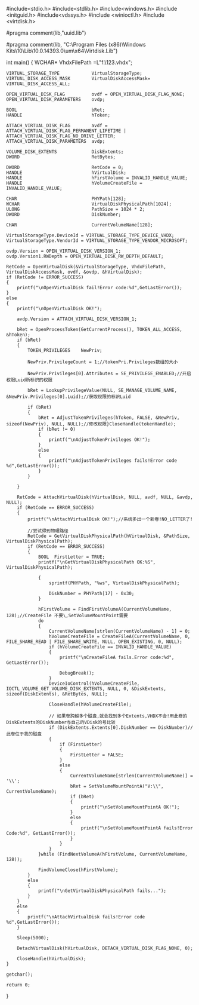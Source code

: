 #include<stdio.h>
#include<stdlib.h>
#include<windows.h>
#include <initguid.h>
#include<vdssys.h>
#include <winioctl.h>
#include <virtdisk.h>


#pragma comment(lib,"uuid.lib")  

#pragma comment(lib, "C:\\Program Files (x86)\\Windows Kits\\10\\Lib\\10.0.14393.0\\um\\x64\\Virtdisk.Lib")

int main()
{
	WCHAR*							VhdxFilePath =L"f:\\123.vhdx";
	
	VIRTUAL_STORAGE_TYPE			VirtualStorageType;
	VIRTUAL_DISK_ACCESS_MASK        VirtualDiskAccessMask= VIRTUAL_DISK_ACCESS_ALL;

	OPEN_VIRTUAL_DISK_FLAG			ovdf = OPEN_VIRTUAL_DISK_FLAG_NONE;
	OPEN_VIRTUAL_DISK_PARAMETERS    ovdp;

	BOOL							bRet;
	HANDLE							hToken;
	
	ATTACH_VIRTUAL_DISK_FLAG		avdf = ATTACH_VIRTUAL_DISK_FLAG_PERMANENT_LIFETIME | ATTACH_VIRTUAL_DISK_FLAG_NO_DRIVE_LETTER;
	ATTACH_VIRTUAL_DISK_PARAMETERS	avdp;        

	VOLUME_DISK_EXTENTS				DiskExtents;
	DWORD							RetBytes;

	DWORD							RetCode = 0;
	HANDLE							hVirtualDisk;
	HANDLE							hFirstVolume = INVALID_HANDLE_VALUE;
	HANDLE							hVolumeCreateFile = INVALID_HANDLE_VALUE;

	CHAR                            PHYPath[128];
	WCHAR							VirtualDiskPhysicalPath[1024];
	ULONG							PathSize = 1024 * 2;
	DWORD							DiskNumber;

	CHAR							CurrentVolumeName[128];

	VirtualStorageType.DeviceId = VIRTUAL_STORAGE_TYPE_DEVICE_VHDX;
	VirtualStorageType.VendorId = VIRTUAL_STORAGE_TYPE_VENDOR_MICROSOFT;

	ovdp.Version = OPEN_VIRTUAL_DISK_VERSION_1;
	ovdp.Version1.RWDepth = OPEN_VIRTUAL_DISK_RW_DEPTH_DEFAULT;

	RetCode = OpenVirtualDisk(&VirtualStorageType, VhdxFilePath, VirtualDiskAccessMask, ovdf, &ovdp, &hVirtualDisk);
	if (RetCode != ERROR_SUCCESS)
	{
		printf("\nOpenVirtualDisk fail!Error code:%d",GetLastError());
	}
	else
	{
		printf("\nOpenVirtualDisk OK!");

		avdp.Version = ATTACH_VIRTUAL_DISK_VERSION_1;

		bRet = OpenProcessToken(GetCurrentProcess(), TOKEN_ALL_ACCESS, &hToken);
		if (bRet) 
		{
			TOKEN_PRIVILEGES	NewPriv; 

			NewPriv.PrivilegeCount = 1;//tokenPri.Privileges数组的大小

			NewPriv.Privileges[0].Attributes = SE_PRIVILEGE_ENABLED;//开启权限Luid所标识的权限

			bRet = LookupPrivilegeValue(NULL, SE_MANAGE_VOLUME_NAME, &NewPriv.Privileges[0].Luid);//获取权限的标识Luid

			if (bRet) 
			{
				bRet = AdjustTokenPrivileges(hToken, FALSE, &NewPriv, sizeof(NewPriv), NULL, NULL);//修改权限}CloseHandle(tokenHandle);
				if (bRet != 0)
				{
					printf("\nAdjustTokenPrivileges OK!");
				}
				else
				{
					printf("\nAdjustTokenPrivileges fails!Error code %d",GetLastError());
				}
			}

		}

		RetCode = AttachVirtualDisk(hVirtualDisk, NULL, avdf, NULL, &avdp, NULL);
		if (RetCode == ERROR_SUCCESS)
		{
			printf("\nAttachVirtualDisk OK!");//系统多出一个新卷!NO_LETTER了!
			
			//尝试得到物理路径
			RetCode = GetVirtualDiskPhysicalPath(hVirtualDisk, &PathSize, VirtualDiskPhysicalPath);
			if (RetCode == ERROR_SUCCESS)
			{
				BOOL  FirstLetter = TRUE;
				printf("\nGetVirtualDiskPhysicalPath OK:%S", VirtualDiskPhysicalPath);

				{
					sprintf(PHYPath, "%ws", VirtualDiskPhysicalPath);

					DiskNumber = PHYPath[17] - 0x30;
				}

				hFirstVolume = FindFirstVolumeA(CurrentVolumeName, 128);//CreateFile 不要\,SetVolumeMountPoint需要
				do
				{
					CurrentVolumeName[strlen(CurrentVolumeName) - 1] = 0;
					hVolumeCreateFile = CreateFileA(CurrentVolumeName, 0, FILE_SHARE_READ | FILE_SHARE_WRITE, NULL, OPEN_EXISTING, 0, NULL);
					if (hVolumeCreateFile == INVALID_HANDLE_VALUE)
					{
						printf("\nCreateFileA fails.Error code:%d", GetLastError());

						DebugBreak();
					}
					DeviceIoControl(hVolumeCreateFile, IOCTL_VOLUME_GET_VOLUME_DISK_EXTENTS, NULL, 0, &DiskExtents, sizeof(DiskExtents), &RetBytes, NULL);

					CloseHandle(hVolumeCreateFile);

					// 如果卷跨越多个磁盘,就会找到多个Extents,VHDX不会!用此卷的DiskExtents的DiskNumber与自己的VDisk的号比较
					if (DiskExtents.Extents[0].DiskNumber == DiskNumber)//此卷位于我的磁盘
					{
						if (FirstLetter)
						{
							FirstLetter = FALSE;
						}
						else
						{
							CurrentVolumeName[strlen(CurrentVolumeName)] = '\\';
							bRet = SetVolumeMountPointA("V:\\", CurrentVolumeName);
							if (bRet)
							{
								printf("\nSetVolumeMountPointA OK!");
							}
							else
							{
								printf("\nSetVolumeMountPointA fails!Error Code:%d", GetLastError());
							}
						}
					}
				}while (FindNextVolumeA(hFirstVolume, CurrentVolumeName, 128));

				FindVolumeClose(hFirstVolume);
			}
			else
			{
				printf("\nGetVirtualDiskPhysicalPath fails...");
			}
		}
		else
		{
			printf("\nAttachVirtualDisk fails!Error code %d",GetLastError());
		}

		Sleep(5000);

		DetachVirtualDisk(hVirtualDisk, DETACH_VIRTUAL_DISK_FLAG_NONE, 0);
	
		CloseHandle(hVirtualDisk);
	}

	getchar();

	return 0;
}
